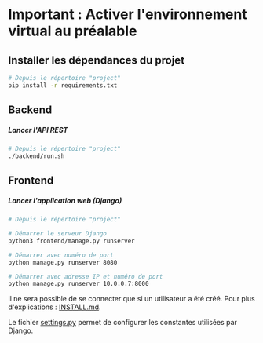 # Important : Activer l'environnement virtual au préalable

## Installer les dépendances du projet

```bash
# Depuis le répertoire "project"
pip install -r requirements.txt
```

## Backend

##### Lancer l'API REST
```bash
# Depuis le répertoire "project"
./backend/run.sh
```

## Frontend

##### Lancer l'application web (Django)

```bash
# Depuis le répertoire "project"

# Démarrer le serveur Django
python3 frontend/manage.py runserver

# Démarrer avec numéro de port
python manage.py runserver 8080

# Démarrer avec adresse IP et numéro de port
python manage.py runserver 10.0.0.7:8000
```
ll ne sera possible de se connecter que si un utilisateur a été créé. Pour plus d'explications : [INSTALL.md](INSTALL.md).

Le fichier [settings.py](frontend/blackhole_ui/settings.py) permet de configurer les constantes utilisées par Django.

